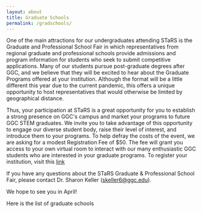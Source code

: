 ```yaml
---
layout: about
title: Graduate Schools
permalink: /gradschools/
---
```


One of the main attractions for our undergraduates attending STaRS is the Graduate and Professional School Fair in which representatives from regional graduate and professional schools provide admissions and program information for students who seek to submit competitive applications.  Many of our students pursue post-graduate degrees after GGC, and we believe that they will be excited to hear about the Graduate Programs offered at your institution. Although the format will be a little different this year due to the current pandemic, this offers a unique opportunity to host representatives that would otherwise be limited by geographical distance.  

Thus, your participation at STaRS is a great opportunity for you to establish a strong presence on GGC's campus and market your programs to future GGC STEM graduates.  We invite you to take advantage of this opportunity to engage our diverse student body, raise their level of interest, and introduce them to your programs. 
To help defray the costs of the event, we are asking for a modest Registration Fee of $50.  The fee will grant you access to your own virtual room to interact with our many enthusiastic GGC students who are interested in your graduate programs. To register your institution, visit this [link](https://georgia-gwinnett-college-foundation-inc.square.site/product/grad-professional-other-attendee/38?cs=true&cst=custom)

If you have any questions about the STaRS Graduate & Professional School Fair, please contact Dr. Sharon Keller (skeller6@ggc.edu). 
 
We hope to see you in April! 

Here is the list of graduate schools
